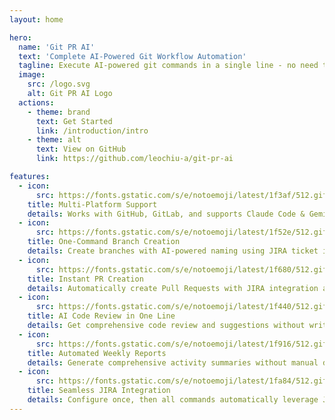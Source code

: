```yaml
---
layout: home

hero:
  name: 'Git PR AI'
  text: 'Complete AI-Powered Git Workflow Automation'
  tagline: Execute AI-powered git commands in a single line - no need to switch between tools or write prompts manually
  image:
    src: /logo.svg
    alt: Git PR AI Logo
  actions:
    - theme: brand
      text: Get Started
      link: /introduction/intro
    - theme: alt
      text: View on GitHub
      link: https://github.com/leochiu-a/git-pr-ai

features:
  - icon:
      src: https://fonts.gstatic.com/s/e/notoemoji/latest/1f3af/512.gif
    title: Multi-Platform Support
    details: Works with GitHub, GitLab, and supports Claude Code & Gemini AI providers
  - icon:
      src: https://fonts.gstatic.com/s/e/notoemoji/latest/1f52e/512.gif
    title: One-Command Branch Creation
    details: Create branches with AI-powered naming using JIRA ticket information in a single command
  - icon:
      src: https://fonts.gstatic.com/s/e/notoemoji/latest/1f680/512.gif
    title: Instant PR Creation
    details: Automatically create Pull Requests with JIRA integration and AI-generated descriptions
  - icon:
      src: https://fonts.gstatic.com/s/e/notoemoji/latest/1f440/512.gif
    title: AI Code Review in One Line
    details: Get comprehensive code review and suggestions without writing prompts manually
  - icon:
      src: https://fonts.gstatic.com/s/e/notoemoji/latest/1f916/512.gif
    title: Automated Weekly Reports
    details: Generate comprehensive activity summaries without manual data collection
  - icon:
      src: https://fonts.gstatic.com/s/e/notoemoji/latest/1fa84/512.gif
    title: Seamless JIRA Integration
    details: Configure once, then all commands automatically leverage JIRA ticket information
---
```

